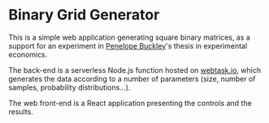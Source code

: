 # Binary Grid Generator

This is a simple web application generating square binary matrices, as a support
for an experiment in [Penelope Buckley](https://penelopebuckley.com)'s thesis in experimental economics.

The back-end is a serverless Node.js function hosted on [webtask.io](https://webtask.io),
which generates the data according to a number of parameters
(size, number of samples, probability distributions...).

The web front-end is a React application presenting the controls and the results.
